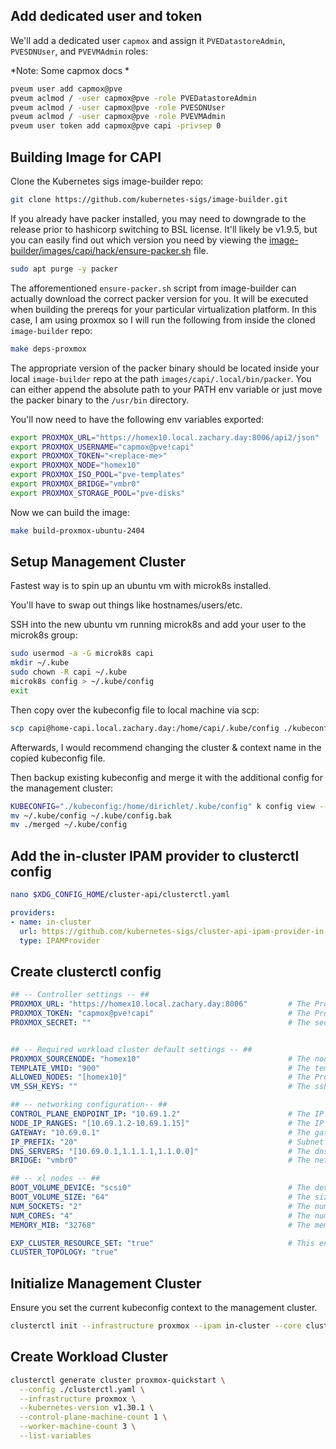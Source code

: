 ## Add dedicated user and token

We'll add a dedicated user `capmox` and assign it `PVEDatastoreAdmin`, `PVESDNUser`, and `PVEVMAdmin` roles:

*Note: Some capmox docs *

```bash
pveum user add capmox@pve
pveum aclmod / -user capmox@pve -role PVEDatastoreAdmin
pveum aclmod / -user capmox@pve -role PVESDNUser
pveum aclmod / -user capmox@pve -role PVEVMAdmin
pveum user token add capmox@pve capi -privsep 0
```

## Building Image for CAPI

Clone the Kubernetes sigs image-builder repo:

```bash
git clone https://github.com/kubernetes-sigs/image-builder.git
```

If you already have packer installed, you may need to downgrade to the release
prior to hashicorp switching to BSL license. It'll likely be v1.9.5, but you can
easily find out which version you need by viewing the [image-builder/images/capi/hack/ensure-packer.sh](https://github.com/kubernetes-sigs/image-builder/blob/896c21a8414810aa53751c7cc7be42b719c666c6/images/capi/hack/ensure-packer.sh#L23C1-L24C17) file.

```bash
sudo apt purge -y packer
```

The afforementioned `ensure-packer.sh` script from image-builder can actually download the
correct packer version for you. It will be executed when building the prereqs for your particular
virtualization platform. In this case, I am using proxmox so I will run the following from inside the cloned `image-builder` repo:

```bash
make deps-proxmox
```

The appropriate version of the packer binary should be located inside your local `image-builder` 
repo at the path `images/capi/.local/bin/packer`. You can either append the absolute path to your PATH
env variable or just move the packer binary to the `/usr/bin` directory.

You'll now need to have the following env variables exported:

```bash
export PROXMOX_URL="https://homex10.local.zachary.day:8006/api2/json"
export PROXMOX_USERNAME="capmox@pve!capi"
export PROXMOX_TOKEN="<replace-me>"
export PROXMOX_NODE="homex10"
export PROXMOX_ISO_POOL="pve-templates"
export PROXMOX_BRIDGE="vmbr0"
export PROXMOX_STORAGE_POOL="pve-disks"
```

Now we can build the image:

```bash
make build-proxmox-ubuntu-2404
```

## Setup Management Cluster

Fastest way is to spin up an ubuntu vm with microk8s installed.

You'll have to swap out things like hostnames/users/etc.

SSH into the new ubuntu vm running microk8s and add your user to the microk8s group:

```bash
sudo usermod -a -G microk8s capi
mkdir ~/.kube
sudo chown -R capi ~/.kube
microk8s config > ~/.kube/config
exit
```

Then copy over the kubeconfig file to local machine via scp:

```bash
scp capi@home-capi.local.zachary.day:/home/capi/.kube/config ./kubeconfig
```

Afterwards, I would recommend changing the cluster & context name in the copied kubeconfig file.

Then backup existing kubeconfig and merge it with the additional config for the management cluster:

```bash
KUBECONFIG="./kubeconfig:/home/dirichlet/.kube/config" k config view --flatten > merged
mv ~/.kube/config ~/.kube/config.bak
mv ./merged ~/.kube/config
```

## Add the in-cluster IPAM provider to clusterctl config

```bash
nano $XDG_CONFIG_HOME/cluster-api/clusterctl.yaml
```

```yaml
providers:
- name: in-cluster
  url: https://github.com/kubernetes-sigs/cluster-api-ipam-provider-in-cluster/releases/latest/ipam-components.yaml
  type: IPAMProvider
```

## Create clusterctl config

```yaml
## -- Controller settings -- ##
PROXMOX_URL: "https://homex10.local.zachary.day:8006"         # The Proxmox VE host
PROXMOX_TOKEN: "capmox@pve!capi"                              # The Proxmox VE TokenID for authentication
PROXMOX_SECRET: ""                                            # The secret associated with the TokenID


## -- Required workload cluster default settings -- ##
PROXMOX_SOURCENODE: "homex10"                                 # The node that hosts the VM template to be used to provision VMs
TEMPLATE_VMID: "900"                                          # The template VM ID used for cloning VMs
ALLOWED_NODES: "[homex10]"                                    # The Proxmox VE nodes used for VM deployments
VM_SSH_KEYS: ""                                               # The ssh authorized keys used to ssh to the machines.

## -- networking configuration-- ##
CONTROL_PLANE_ENDPOINT_IP: "10.69.1.2"                        # The IP that kube-vip is going to use as a control plane endpoint
NODE_IP_RANGES: "[10.69.1.2-10.69.1.15]"                      # The IP ranges for Cluster nodes
GATEWAY: "10.69.0.1"                                          # The gateway for the machines network-config.
IP_PREFIX: "20"                                               # Subnet Mask in CIDR notation for your node IP ranges
DNS_SERVERS: "[10.69.0.1,1.1.1.1,1.1.0.0]"                    # The dns nameservers for the machines network-config.
BRIDGE: "vmbr0"                                               # The network bridge device for Proxmox VE VMs

## -- xl nodes -- ##
BOOT_VOLUME_DEVICE: "scsi0"                                   # The device used for the boot disk.
BOOT_VOLUME_SIZE: "64"                                        # The size of the boot disk in GB.
NUM_SOCKETS: "2"                                              # The number of sockets for the VMs.
NUM_CORES: "4"                                                # The number of cores for the VMs.
MEMORY_MIB: "32768"                                           # The memory size for the VMs.

EXP_CLUSTER_RESOURCE_SET: "true"                              # This enables the ClusterResourceSet feature that we are using to deploy CNI
CLUSTER_TOPOLOGY: "true"        
```

## Initialize Management Cluster

Ensure you set the current kubeconfig context to the management cluster.

```bash
clusterctl init --infrastructure proxmox --ipam in-cluster --core cluster-api:v1.6.1
```

## Create Workload Cluster

```bash
clusterctl generate cluster proxmox-quickstart \
  --config ./clusterctl.yaml \
  --infrastructure proxmox \
  --kubernetes-version v1.30.1 \
  --control-plane-machine-count 1 \
  --worker-machine-count 3 \
  --list-variables
```
